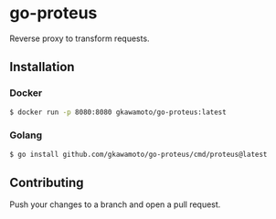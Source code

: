 # go-proteus

Reverse proxy to transform requests.

## Installation

### Docker

```bash
$ docker run -p 8080:8080 gkawamoto/go-proteus:latest
```

### Golang

```bash
$ go install github.com/gkawamoto/go-proteus/cmd/proteus@latest
```

## Contributing

Push your changes to a branch and open a pull request.

